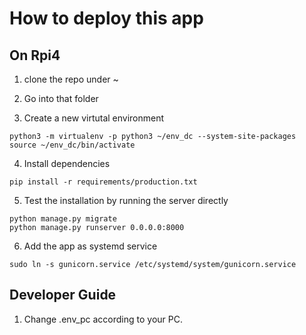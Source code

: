 # How to deploy this app

## On Rpi4


1. clone the repo under ~
2. Go into that folder

3. Create a new virtutal environment
```
python3 -m virtualenv -p python3 ~/env_dc --system-site-packages
source ~/env_dc/bin/activate
```

4. Install dependencies

```
pip install -r requirements/production.txt
```

5. Test the installation by running the server directly

```
python manage.py migrate
python manage.py runserver 0.0.0.0:8000
```

6. Add the app as systemd service

```
sudo ln -s gunicorn.service /etc/systemd/system/gunicorn.service
```

## Developer Guide

1. Change .env_pc according to your PC.